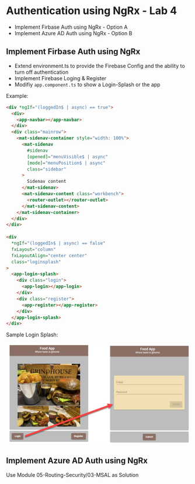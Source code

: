 # Authentication using NgRx - Lab 4

- Implement Firbase Auth using NgRx - Option A
- Implement Azure AD Auth using NgRx - Option B

## Implement Firbase Auth using NgRx

- Extend environment.ts to provide the Firebase Config and the ability to turn off authentication
- Implement Firebase Loging & Register
- Modifiy `app.component.ts` to show a Login-Splash or the app

Example:

```html
<div *ngIf="(loggedIn$ | async) == true">
  <div>
    <app-navbar></app-navbar>
  </div>
  <div class="mainrow">
    <mat-sidenav-container style="width: 100%">
      <mat-sidenav
        #sidenav
        [opened]="menuVisible$ | async"
        [mode]="menuPosition$ | async"
        class="sidebar"
      >
        Sidenav content
      </mat-sidenav>
      <mat-sidenav-content class="workbench">
        <router-outlet></router-outlet>
      </mat-sidenav-content>
    </mat-sidenav-container>
  </div>
</div>

<div
  *ngIf="(loggedIn$ | async) == false"
  fxLayout="column"
  fxLayoutAlign="center center"
  class="loginsplash"
>
  <app-login-splash>
    <div class="login">
      <app-login></app-login>
    </div>
    <div class="register">
      <app-register></app-register>
    </div>
  </app-login-splash>
</div>
```

Sample Login Splash:

![login-splash](_images/login-splash.png)

## Implement Azure AD Auth using NgRx

Use Module 05-Routing-Security/03-MSAL as Solution